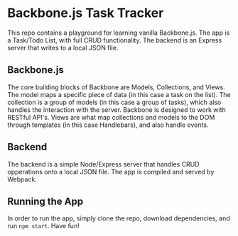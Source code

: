 # Backbone.js Task Tracker

This repo contains a playground for learning vanilla Backbone.js. The app is a Task/Todo List, with full CRUD functionality. The backend is an Express server that writes to a local JSON file.

## Backbone.js

The core building blocks of Backbone are Models, Collections, and Views. The model maps a specific piece of data (in this case a task on the list). The collection is a group of models (in this case a group of tasks), which also handles the interaction with the server. Backbone is designed to work with RESTful API's. Views are what map collections and models to the DOM through templates (in this case Handlebars), and also handle events.

## Backend

The backend is a simple Node/Express server that handles CRUD opperations onto a local JSON file. The app is compiled and served by Webpack.

## Running the App

In order to run the app, simply clone the repo, download dependencies, and run ```npm start```. Have fun!